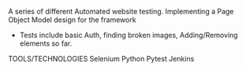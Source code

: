 A series of different Automated website testing. Implementing a Page Object Model design for the framework
- Tests include basic Auth, finding broken images, Adding/Removing elements so far.






TOOLS/TECHNOLOGIES
Selenium
Python
Pytest
Jenkins
